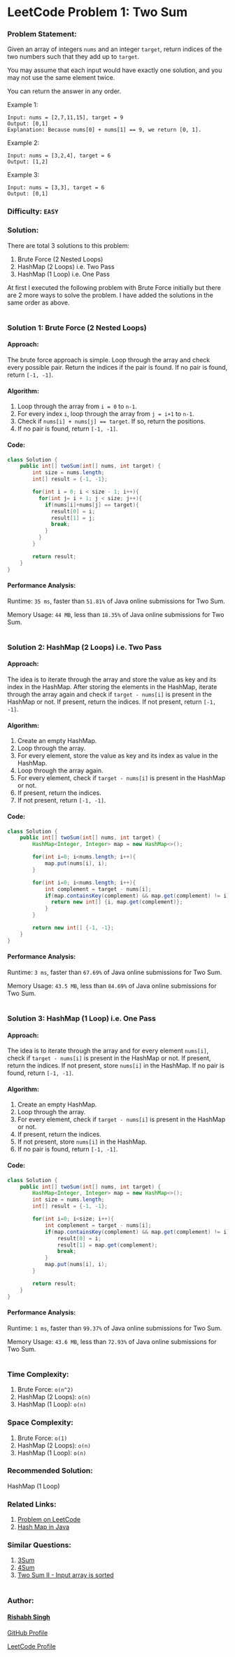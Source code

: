 # LeetCode Problem 1: Two Sum

### Problem Statement:

Given an array of integers `nums` and an integer `target`, return indices of the two numbers such that they add up to `target`.

You may assume that each input would have exactly one solution, and you may not use the same element twice.

You can return the answer in any order.

Example 1:
```
Input: nums = [2,7,11,15], target = 9
Output: [0,1]
Explanation: Because nums[0] + nums[1] == 9, we return [0, 1].
```
Example 2:
```
Input: nums = [3,2,4], target = 6
Output: [1,2]
```
Example 3:
```
Input: nums = [3,3], target = 6
Output: [0,1]
```

### Difficulty: `EASY`

### Solution:

There are total 3 solutions to this problem:
1. Brute Force (2 Nested Loops)
2. HashMap (2 Loops) i.e. Two Pass
3. HashMap (1 Loop) i.e. One Pass

At first I executed the following problem with Brute Force initially but there are 2 more ways to solve the problem. I have added the solutions in the same order as above.

#

### Solution 1: Brute Force (2 Nested Loops)

#### Approach:

The brute force approach is simple. Loop through the array and check every possible pair. Return the indices if the pair is found. If no pair is found, return `[-1, -1]`.

#### Algorithm:

1. Loop through the array from `i = 0` to `n-1`.
2. For every index `i`, loop through the array from `j = i+1` to `n-1`.
3. Check if `nums[i] + nums[j] == target`. If so, return the positions.
4. If no pair is found, return `[-1, -1]`.


#### Code:

```java
class Solution {
    public int[] twoSum(int[] nums, int target) {
        int size = nums.length;
        int[] result = {-1, -1};

        for(int i = 0; i < size - 1; i++){
          for(int j= i + 1; j < size; j++){
            if(nums[i]+nums[j] == target){
              result[0] = i;
              result[1] = j;
              break;
            }
          }
        }

        return result;
    }
}
```

#### Performance Analysis:

Runtime: `35 ms`, faster than `51.81%` of Java online submissions for Two Sum.

Memory Usage: `44 MB`, less than `18.35%` of Java online submissions for Two Sum.

#

### Solution 2: HashMap (2 Loops) i.e. Two Pass

#### Approach:

The idea is to iterate through the array and store the value as key and its index in the HashMap. After storing the elements in the HashMap, iterate through the array again and check if `target - nums[i]` is present in the HashMap or not. If present, return the indices. If not present, return `[-1, -1]`.

#### Algorithm:

1. Create an empty HashMap.
2. Loop through the array.
3. For every element, store the value as key and its index as value in the HashMap.
4. Loop through the array again.
5. For every element, check if `target - nums[i]` is present in the HashMap or not.
6. If present, return the indices.
7. If not present, return `[-1, -1]`.


#### Code:

```java
class Solution {
    public int[] twoSum(int[] nums, int target) {
        HashMap<Integer, Integer> map = new HashMap<>();

        for(int i=0; i<nums.length; i++){
            map.put(nums[i], i);
        }

        for(int i=0; i<nums.length; i++){
            int complement = target - nums[i];
            if(map.containsKey(complement) && map.get(complement) != i){
              return new int[] {i, map.get(complement)};
            }
        }

        return new int[] {-1, -1};
    }
}
```

#### Performance Analysis:

Runtime: `3 ms`, faster than `67.69%` of Java online submissions for Two Sum.

Memory Usage: `43.5 MB`, less than `84.69%` of Java online submissions for Two Sum.

#

### Solution 3: HashMap (1 Loop) i.e. One Pass

#### Approach:

The idea is to iterate through the array and for every element `nums[i]`, check if `target - nums[i]` is present in the HashMap or not. If present, return the indices. If not present, store `nums[i]` in the HashMap. If no pair is found, return `[-1, -1]`.

#### Algorithm:

1. Create an empty HashMap.
2. Loop through the array.
3. For every element, check if `target - nums[i]` is present in the HashMap or not.
4. If present, return the indices.
5. If not present, store `nums[i]` in the HashMap.
6. If no pair is found, return `[-1, -1]`.

#### Code:

```java
class Solution {
    public int[] twoSum(int[] nums, int target) {
        HashMap<Integer, Integer> map = new HashMap<>();
        int size = nums.length;
        int[] result = {-1, -1};

        for(int i=0; i<size; i++){
            int complement = target - nums[i];
            if(map.containsKey(complement) && map.get(complement) != i){
                result[0] = i;
                result[1] = map.get(complement);
                break;
            }
            map.put(nums[i], i);
        }

        return result;
    }
}
```

#### Performance Analysis:

Runtime: `1 ms`, faster than `99.37%` of Java online submissions for Two Sum.

Memory Usage: `43.6 MB`, less than `72.93%` of Java online submissions for Two Sum.

#

### Time Complexity:
1. Brute Force: `o(n^2)`
2. HashMap (2 Loops): `o(n)`
3. HashMap (1 Loop): `o(n)`

### Space Complexity:
1. Brute Force: `o(1)`
2. HashMap (2 Loops): `o(n)`
3. HashMap (1 Loop): `o(n)`

### Recommended Solution:

HashMap (1 Loop)

### Related Links:
1. [Problem on LeetCode](https://leetcode.com/problems/two-sum/)
2. [Hash Map in Java](https://www.geeksforgeeks.org/java-util-hashmap-in-java-with-examples/)

### Similar Questions:
1. [3Sum](https://leetcode.com/problems/3sum/)
2. [4Sum](https://leetcode.com/problems/4sum/)
3. [Two Sum II - Input array is sorted](https://leetcode.com/problems/two-sum-ii-input-array-is-sorted/)

#

### Author:
#### [Rishabh Singh](https://geeekgod.in)

[GitHub Profile](https://github.com/thisisrishabh22/)

[LeetCode Profile](https://leetcode.com/geeekgod/)
